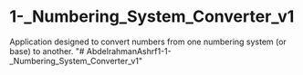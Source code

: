 # 1-_Numbering_System_Converter_v1
 Application designed to convert numbers from one numbering system (or base) to another.
"# AbdelrahmanAshrf1-1-_Numbering_System_Converter_v1" 
